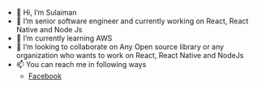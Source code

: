 - 👋 Hi, I’m Sulaiman
- 👀 I’m senior software engineer and currently working on React, React Native and Node Js
- 🌱 I’m currently learning AWS
- 💞️ I’m looking to collaborate on Any Open source library or any organization who wants to work on React, React Native and NodeJs
- 📫 You can reach me in following ways
     <!--- <a href="https://www.upwork.com/freelancers/~01e7bb3ca5cf48e9e5">Upwork</a>-->
     - <a href="https://www.facebook.com/khan.arman021">Facebook</a>

<!---
sulaiman21/sulaiman21 is a ✨ special ✨ repository because its `README.md` (this file) appears on your GitHub profile.
You can click the Preview link to take a look at your changes.
--->
